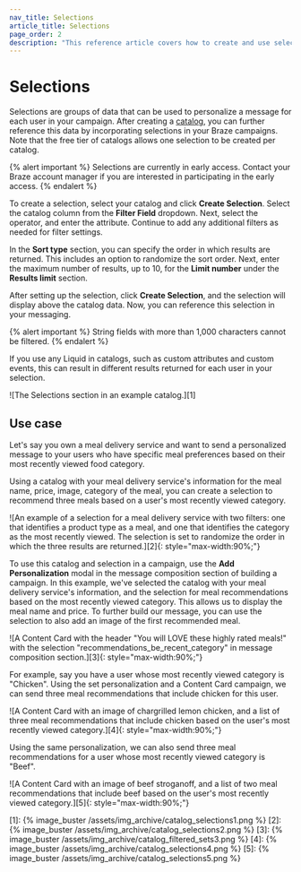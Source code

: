 ```yaml
---
nav_title: Selections
article_title: Selections
page_order: 2
description: "This reference article covers how to create and use selections with your catalogs to reference data in your Braze campaigns."
---
```


# Selections

Selections are groups of data that can be used to personalize a message for each user in your campaign. After creating a [catalog]({{site.baseurl}}/user_guide/personalization_and_dynamic_content/catalog/), you can further reference this data by incorporating selections in your Braze campaigns. Note that the free tier of catalogs allows one selection to be created per catalog. 

{% alert important %}
Selections are currently in early access. Contact your Braze account manager if you are interested in participating in the early access.
{% endalert %}

To create a selection, select your catalog and click **Create Selection**. Select the catalog column from the **Filter Field** dropdown. Next, select the operator, and enter the attribute. Continue to add any additional filters as needed for filter settings.

In the **Sort type** section, you can specify the order in which results are returned. This includes an option to randomize the sort order. Next, enter the maximum number of results, up to 10, for the **Limit number** under the **Results limit** section.

After setting up the selection, click **Create Selection**, and the selection will display above the catalog data. Now, you can reference this selection in your messaging.

{% alert important %}
String fields with more than 1,000 characters cannot be filtered.
{% endalert %}

If you use any Liquid in catalogs, such as custom attributes and custom events, this can result in different results returned for each user in your selection.

![The Selections section in an example catalog.][1]

## Use case

Let's say you own a meal delivery service and want to send a personalized message to your users who have specific meal preferences based on their most recently viewed food category. 

Using a catalog with your meal delivery service's information for the meal name, price, image, category of the meal, you can create a selection to recommend three meals based on a user's most recently viewed category.

![An example of a selection for a meal delivery service with two filters: one that identifies a product type as a meal, and one that identifies the category as the most recently viewed. The selection is set to randomize the order in which the three results are returned.][2]{: style="max-width:90%;"}

To use this catalog and selection in a campaign, use the **Add Personalization** modal in the message composition section of building a campaign. In this example, we've selected the catalog with your meal delivery service's information, and the selection for meal recommendations based on the most recently viewed category. This allows us to display the meal name and price. To further build our message, you can use the selection to also add an image of the first recommended meal.

![A Content Card with the header "You will LOVE these highly rated meals!" with the selection "recommendations_be_recent_category" in message composition section.][3]{: style="max-width:90%;"}

For example, say you have a user whose most recently viewed category is "Chicken". Using the set personalization and a Content Card campaign, we can send three meal recommendations that include chicken for this user.

![A Content Card with an image of chargrilled lemon chicken, and a list of three meal recommendations that include chicken based on the user's most recently viewed category.][4]{: style="max-width:90%;"}

Using the same personalization, we can also send three meal recommendations for a user whose most recently viewed category is "Beef".

![A Content Card with an image of beef stroganoff, and a list of two meal recommendations that include beef based on the user's most recently viewed category.][5]{: style="max-width:90%;"}


[1]: {% image_buster /assets/img_archive/catalog_selections1.png %}
[2]: {% image_buster /assets/img_archive/catalog_selections2.png %}
[3]: {% image_buster /assets/img_archive/catalog_filtered_sets3.png %}
[4]: {% image_buster /assets/img_archive/catalog_selections4.png %}
[5]: {% image_buster /assets/img_archive/catalog_selections5.png %}